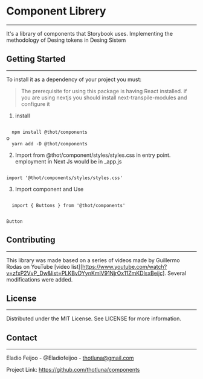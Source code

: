 # Component Librery
---

  It's a library of components that Storybook uses. Implementing the methodology of Desing tokens in Desing Sistem

## Getting Started
---
  To install it as a dependency of your project you must:

  > The prerequisite for using this package is having React installed.
  > if you are using nextjs you should install next-transpile-modules and configure it

1. install

<code>
  npm install @thot/components
</code>
o

<code>
  yarn add -D @thot/components
</code>


2. Import from @thot/component/styles/styles.css in entry point. employment in Next Js would be in _app.js
<code>
import '@thot/components/styles/styles.css'
</code>

3. Import component and Use

<code>
  import { Buttons } from '@thot/components'

  <Buttons arialLabel='any' color='principal'>Button</Buttons>
</code>

## Contributing
---
This library was made based on a series of videos made by Guillermo Rodas on YouTube [video list][https://www.youtube.com/watch?v=zfxP2VvP_Dw&list=PLKBvDYynKmlV91NjrOx11ZmKDlsxBeijc]. Several modifications were added.

## License
---
Distributed under the MIT License. See LICENSE for more information.

## Contact
---
Eladio Feijoo - @Eladiofeijoo - thotluna@gmail.com

Project Link: https://github.com/thotluna/components











